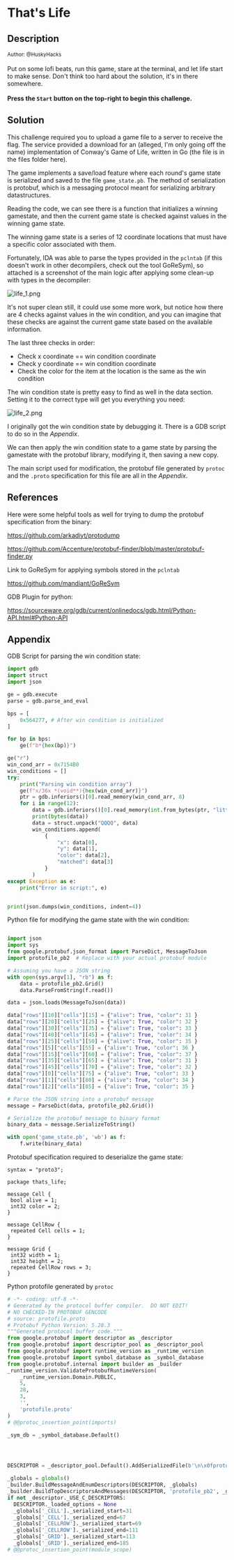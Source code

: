 # That's Life

## Description

<small>Author: @HuskyHacks</small><br><br>Put on some lofi beats, run this game, stare at the terminal, and let life start to make sense. Don't think too hard about the solution, it's in there somewhere.
<br><br> <b>Press the <code>Start</code> button on the top-right to begin this challenge.</b>


## Solution

This challenge required you to upload a game file to a server to receive the flag. The service provided a download for an (alleged, I'm only going off the name) implementation of Conway's Game of Life, written in Go (the file is in the files folder here).

The game implements a save/load feature where each round's game state is serialized and saved to the file `game_state.pb`. The method of serialization is protobuf, which is a messaging protocol meant for serializing arbitrary datastructures.

Reading the code, we can see there is a function that initializes a winning gamestate, and then the current game state is checked against values in the winning game state.

The winning game state is a series of 12 coordinate locations that must have a specific color associated with them.

Fortunately, IDA was able to parse the types provided in the `pclntab` (if this doesn't work in other decompilers, check out the tool GoReSym), so attached is a screenshot of the main logic after applying some clean-up with types in the decompiler:

![life_1.png](/images/life_1.png)

It's not super clean still, it could use some more work, but notice how there are 4 checks against values in the win condition, and you can imagine that these checks are against the current game state based on the available information.

The last three checks in order:
* Check x coordinate == win condition coordinate
* Check y coordinate == win condition coordinate
* Check the color for the item at the location is the same as the win condition

The win condition state is pretty easy to find as well in the data section. Setting it to the correct type will get you everything you need:

![life_2.png](/images/life_2.png)

I originally got the win condition state by debugging it. There is a GDB script to do so in the _Appendix_.

We can then apply the win condition state to a game state by parsing the gamestate with the protobuf library, modifying it, then saving a new copy.

The main script used for modification, the protobuf file generated by `protoc` and the `.proto` specification for this file are all in the _Appendix_.

## References

Here were some helpful tools as well for trying to dump the protobuf specification from the binary:

https://github.com/arkadiyt/protodump

https://github.com/Accenture/protobuf-finder/blob/master/protobuf-finder.py


Link to GoReSym for applying symbols stored in the `pclntab`

https://github.com/mandiant/GoReSym

GDB Plugin for python:

https://sourceware.org/gdb/current/onlinedocs/gdb.html/Python-API.html#Python-API


## Appendix

GDB Script for parsing the win condition state:
```python
import gdb
import struct
import json

ge = gdb.execute
parse = gdb.parse_and_eval

bps = [
    0x564277, # After win condition is initialized
]

for bp in bps:
    ge(f"b*{hex(bp)}")

ge("r")
win_cond_arr = 0x7154B0
win_conditions = []
try:
    print("Parsing win condition array")
    ge(f"x/36x *(void**){hex(win_cond_arr)}")
    ptr = gdb.inferiors()[0].read_memory(win_cond_arr, 8)
    for i in range(12):
        data = gdb.inferiors()[0].read_memory(int.from_bytes(ptr, "little")+(i*8*4), 4*8)
        print(bytes(data))
        data = struct.unpack("QQQQ", data)
        win_conditions.append(
            {
                "x": data[0],
                "y": data[1],
                "color": data[2],
                "matched": data[3]
            }
        )
except Exception as e:
    print("Error in script:", e)


print(json.dumps(win_conditions, indent=4))
```

Python file for modifying the game state with the win condition:
```python

import json
import sys
from google.protobuf.json_format import ParseDict, MessageToJson
import protofile_pb2  # Replace with your actual protobuf module

# Assuming you have a JSON string
with open(sys.argv[1], "rb") as f:
    data = protofile_pb2.Grid()
    data.ParseFromString(f.read())

data = json.loads(MessageToJson(data))

data["rows"][10]["cells"][15] = {"alive": True, "color": 31 }
data["rows"][20]["cells"][25] = {"alive": True, "color": 32 }
data["rows"][30]["cells"][35] = {"alive": True, "color": 33 }
data["rows"][40]["cells"][45] = {"alive": True, "color": 34 }
data["rows"][25]["cells"][50] = {"alive": True, "color": 35 }
data["rows"][5]["cells"][55] = {"alive": True, "color": 36 }
data["rows"][15]["cells"][60] = {"alive": True, "color": 37 }
data["rows"][35]["cells"][65] = {"alive": True, "color": 31 }
data["rows"][45]["cells"][70] = {"alive": True, "color": 32 }
data["rows"][0]["cells"][75] = {"alive": True, "color": 33 }
data["rows"][1]["cells"][80] = {"alive": True, "color": 34 }
data["rows"][2]["cells"][85] = {"alive": True, "color": 35 }

# Parse the JSON string into a protobuf message
message = ParseDict(data, protofile_pb2.Grid())

# Serialize the protobuf message to binary format
binary_data = message.SerializeToString()

with open('game_state.pb', 'wb') as f:
    f.write(binary_data)
```

Protobuf specification required to deserialize the game state:
```
syntax = "proto3";

package thats_life;

message Cell {
 bool alive = 1;
 int32 color = 2;
}

message CellRow {
 repeated Cell cells = 1;
}

message Grid {
 int32 width = 1;
 int32 height = 2;
 repeated CellRow rows = 3;
}
```

Python protofile generated by `protoc`
```python
# -*- coding: utf-8 -*-
# Generated by the protocol buffer compiler.  DO NOT EDIT!
# NO CHECKED-IN PROTOBUF GENCODE
# source: protofile.proto
# Protobuf Python Version: 5.28.3
"""Generated protocol buffer code."""
from google.protobuf import descriptor as _descriptor
from google.protobuf import descriptor_pool as _descriptor_pool
from google.protobuf import runtime_version as _runtime_version
from google.protobuf import symbol_database as _symbol_database
from google.protobuf.internal import builder as _builder
_runtime_version.ValidateProtobufRuntimeVersion(
    _runtime_version.Domain.PUBLIC,
    5,
    28,
    3,
    '',
    'protofile.proto'
)
# @@protoc_insertion_point(imports)

_sym_db = _symbol_database.Default()




DESCRIPTOR = _descriptor_pool.Default().AddSerializedFile(b'\n\x0fprotofile.proto\x12\nthats_life\"$\n\x04\x43\x65ll\x12\r\n\x05\x61live\x18\x01 \x01(\x08\x12\r\n\x05\x63olor\x18\x02 \x01(\x05\"*\n\x07\x43\x65llRow\x12\x1f\n\x05\x63\x65lls\x18\x01 \x03(\x0b\x32\x10.thats_life.Cell\"H\n\x04Grid\x12\r\n\x05width\x18\x01 \x01(\x05\x12\x0e\n\x06height\x18\x02 \x01(\x05\x12!\n\x04rows\x18\x03 \x03(\x0b\x32\x13.thats_life.CellRowb\x06proto3')

_globals = globals()
_builder.BuildMessageAndEnumDescriptors(DESCRIPTOR, _globals)
_builder.BuildTopDescriptorsAndMessages(DESCRIPTOR, 'protofile_pb2', _globals)
if not _descriptor._USE_C_DESCRIPTORS:
  DESCRIPTOR._loaded_options = None
  _globals['_CELL']._serialized_start=31
  _globals['_CELL']._serialized_end=67
  _globals['_CELLROW']._serialized_start=69
  _globals['_CELLROW']._serialized_end=111
  _globals['_GRID']._serialized_start=113
  _globals['_GRID']._serialized_end=185
# @@protoc_insertion_point(module_scope)
```